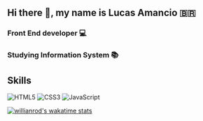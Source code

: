 ## Hi there 👋, my name is Lucas Amancio 🇧🇷

### Front End developer 💻

### Studying Information System 📚

  ## Skills
  
  <img alt="HTML5" src="https://img.shields.io/badge/html5-%23E34F26.svg?style=for-the-badge&logo=html5&logoColor=white"/> 
  
  <img alt="CSS3" src="https://img.shields.io/badge/css3-%231572B6.svg?style=for-the-badge&logo=css3&logoColor=white"/>
  
  <img alt="JavaScript" src="https://img.shields.io/badge/javascript-%23323330.svg?style=for-the-badge&logo=javascript&logoColor=%23F7DF1E"/>
  
  
  [![willianrod's wakatime stats](https://github-readme-stats.vercel.app/api/wakatime?username=lucasskt18)](https://github.com/anuraghazra/github-readme-stats)









